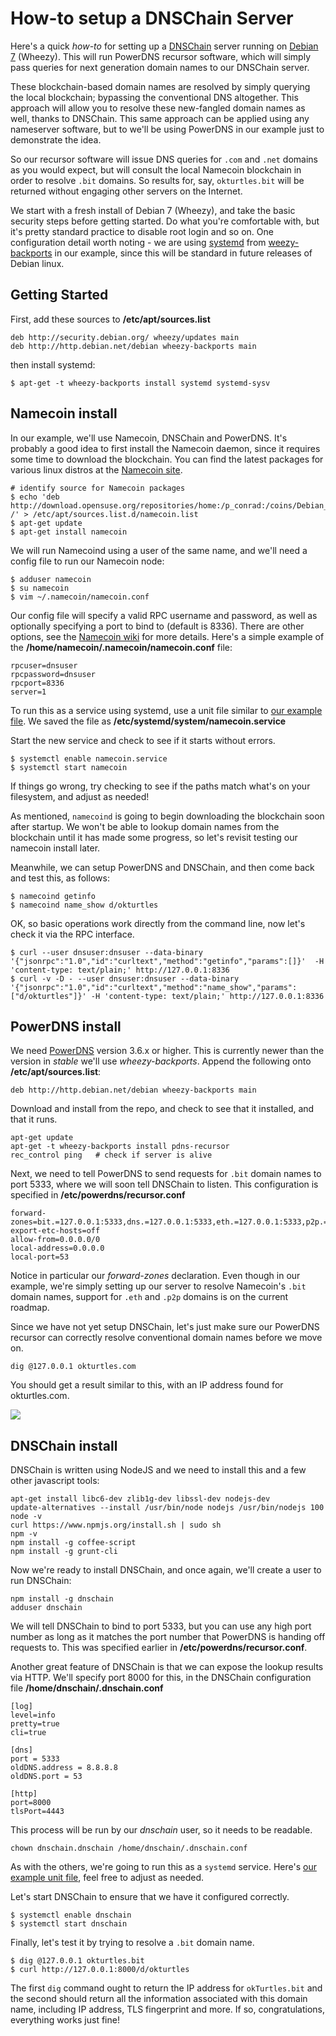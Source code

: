 # How-to setup a DNSChain Server

Here's a quick *how-to* for setting up a <a href="https://github.com/okTurtles/dnschain">DNSChain</a> server running on [Debian 7](https://www.debian.org) (Wheezy). This will run <nobr>PowerDNS</nobr> recursor software, which will simply pass queries for next generation domain names to our DNSChain server. 

These blockchain-based domain names are resolved by simply querying the local blockchain; bypassing the conventional DNS altogether. This approach will allow you to resolve these new-fangled domain names as well, thanks to DNSChain. This same approach can be applied using any nameserver software, but to we'll be using PowerDNS in our example just to demonstrate the idea.

So our recursor software will issue DNS queries for `.com` and `.net` domains as you would expect, but will consult the local Namecoin blockchain in order to resolve `.bit` domains. So results for, say, `okturtles.bit` will be returned without engaging other servers on the Internet.

We start with a fresh install of Debian 7 (Wheezy), and take the basic security steps before getting started. Do what you're comfortable with, but it's pretty standard practice to disable root login and so on. One configuration detail worth noting - we are using [systemd](https://wiki.debian.org/systemd) from [weezy-backports](https://packages.debian.org/wheezy-backports/admin/systemd) in our example, since this will be standard in future releases of Debian linux. 

## Getting Started

First, add these sources to __/etc/apt/sources.list__ 

	deb http://security.debian.org/ wheezy/updates main
	deb http://http.debian.net/debian wheezy-backports main

then install systemd:
	
	$ apt-get -t wheezy-backports install systemd systemd-sysv
	

## Namecoin install

In our example, we'll use Namecoin, DNSChain and PowerDNS. It's probably a good idea to first install the Namecoin daemon, since it requires some time to download the blockchain. You can find the latest packages for various linux distros at the [Namecoin site](http://namecoin.info/?p=download).

	# identify source for Namecoin packages
	$ echo 'deb http://download.opensuse.org/repositories/home:/p_conrad:/coins/Debian_7.0/ /' > /etc/apt/sources.list.d/namecoin.list
	$ apt-get update
	$ apt-get install namecoin

We will run Namecoind using a user of the same name, and we'll need a config file to run our Namecoin node:

	$ adduser namecoin
	$ su namecoin
	$ vim ~/.namecoin/namecoin.conf

Our config file will specify a valid RPC username and password, as well as optionally specifying a port to bind to (default is 8336). There are other options, see the [Namecoin wiki](https://wiki.namecoin.info/index.php?title=Install_and_Configure_Namecoin) for more details. Here's a simple example of the __/home/namecoin/.namecoin/namecoin.conf__ file:

	rpcuser=dnsuser
	rpcpassword=dnsuser
	rpcport=8336
	server=1

To run this as a service using systemd, use a unit file similar to [our example file](../scripts/namecoin.service). We saved the file as __/etc/systemd/system/namecoin.service__ 

Start the new service and check to see if it starts without errors. 
 
	$ systemctl enable namecoin.service
	$ systemctl start namecoin

If things go wrong, try checking to see if the paths match what's on your filesystem, and adjust as needed!

As mentioned, `namecoind` is going to begin downloading the blockchain soon after startup. We won't be able to lookup domain names from the blockchain until it has made some progress, so let's revisit testing our namecoin install later.

Meanwhile, we can setup PowerDNS and DNSChain, and then come back and test this, as follows:

	$ namecoind getinfo
	$ namecoind name_show d/okturtles

OK, so basic operations work directly from the command line, now let's check it via the RPC interface.

	$ curl --user dnsuser:dnsuser --data-binary '{"jsonrpc":"1.0","id":"curltext","method":"getinfo","params":[]}'  -H 'content-type: text/plain;' http://127.0.0.1:8336
	$ curl -v -D - --user dnsuser:dnsuser --data-binary '{"jsonrpc":"1.0","id":"curltext","method":"name_show","params":["d/okturtles"]}' -H 'content-type: text/plain;' http://127.0.0.1:8336
   
## PowerDNS install

We need [PowerDNS](https://www.powerdns.com/) version 3.6.x or higher. This is currently newer than the version in _stable_ we'll use _wheezy-backports_. Append the following onto __/etc/apt/sources.list__:
 
	deb http://http.debian.net/debian wheezy-backports main

Download and install from the repo, and check to see that it installed, and that it runs.

	apt-get update
	apt-get -t wheezy-backports install pdns-recursor
	rec_control ping   # check if server is alive

Next, we need to tell PowerDNS to send requests for `.bit` domain names to port 5333, where we will soon tell DNSChain to listen. This configuration is specified in __/etc/powerdns/recursor.conf__

	forward-zones=bit.=127.0.0.1:5333,dns.=127.0.0.1:5333,eth.=127.0.0.1:5333,p2p.=127.0.0.1:5333
	export-etc-hosts=off
	allow-from=0.0.0.0/0
	local-address=0.0.0.0
	local-port=53

Notice in particular our *forward-zones* declaration. Even though in our example, we're simply setting up our server to resolve Namecoin's `.bit` domain names, support for `.eth` and `.p2p` domains is on the current roadmap. 

Since we have not yet setup DNSChain, let's just make sure our PowerDNS recursor can correctly resolve conventional domain names before we move on.

	dig @127.0.0.1 okturtles.com

You should get a result similar to this, with an IP address found for okturtles.com.

![](http://i.imgur.com/iL881lF.png)
   

## DNSChain install

DNSChain is written using NodeJS and we need to install this and a few other javascript tools:
  
	apt-get install libc6-dev zlib1g-dev libssl-dev nodejs-dev  
	update-alternatives --install /usr/bin/node nodejs /usr/bin/nodejs 100
	node -v
	curl https://www.npmjs.org/install.sh | sudo sh
	npm -v
	npm install -g coffee-script
	npm install -g grunt-cli

Now we're ready to install DNSChain, and once again, we'll create a user to run DNSChain:

	npm install -g dnschain
	adduser dnschain

We will tell DNSChain to bind to port 5333, but you can use any high port number as long as it matches the port number that PowerDNS is handing off requests to. This was specified earlier in __/etc/powerdns/recursor.conf__. 

Another great feature of DNSChain is that we can expose the lookup results via HTTP. We'll specify port 8000 for this, in the DNSChain configuration file __/home/dnschain/.dnschain.conf__
  
	[log]
	level=info
	pretty=true
	cli=true

	[dns]
	port = 5333
	oldDNS.address = 8.8.8.8
	oldDNS.port = 53

	[http]
	port=8000
	tlsPort=4443


This process will be run by our *dnschain* user, so it needs to be readable.

	chown dnschain.dnschain /home/dnschain/.dnschain.conf

As with the others, we're going to run this as a `systemd` service. Here's [our example unit file](../scripts/dnschain.service), feel free to adjust as needed. 

Let's start DNSChain to ensure that we have it configured correctly.

	$ systemctl enable dnschain
	$ systemctl start dnschain

Finally, let's test it by trying to resolve a `.bit` domain name.

	$ dig @127.0.0.1 okturtles.bit
	$ curl http://127.0.0.1:8000/d/okturtles

The first `dig` command ought to return the IP address for `okTurtles.bit` and the second should return all the information associated with this domain name, including IP address, TLS fingerprint and more. If so, congratulations, everything works just fine! 

